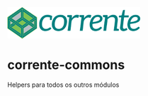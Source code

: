 ![alt text](https://github.com/Compplied/corrente-commons/raw/master/dist/logo.png "Logo Corrente")
# corrente-commons
Helpers para todos os outros módulos
